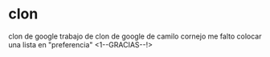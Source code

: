 # clon
clon de google 
trabajo de clon de google de camilo cornejo
me falto colocar una lista en "preferencia"
            <1--GRACIAS--!>
